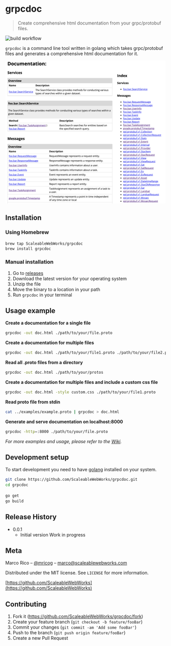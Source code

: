 # grpcdoc

> Create comprehensive html documentation from your grpc/protobuf files.

![build workflow](https://github.com/ScaleableWebWorks/grpcdoc/actions/workflows/build.yml/badge.svg)

`grpcdoc` is a command line tool written in golang which takes grpc/protobuf files and generates a comprehensive html documentation for it.

![Preview](examples/preview.png)

## Installation

### Using Homebrew
  
```sh
brew tap ScaleableWebWorks/grpcdoc
brew install grpcdoc
````

### Manual installation

1. Go to [releases](https://github.com/ScaleableWebWorks/grpcdoc/releases)
2. Download the latest version for your operating system
3. Unzip the file
4. Move the binary to a location in your path
5. Run `grpcdoc` in your terminal

## Usage example

__Create a documentation for a single file__

```sh
grpcdoc -out doc.html ./path/to/your/file.proto
```

__Create a documentation for multiple files__

```sh
grpcdoc -out doc.html ./path/to/your/file1.proto ./path/to/your/file2.proto
```

__Read all .proto files from a directory__

```sh
grpcdoc -out doc.html ./path/to/your/protos
```

__Create a documentation for multiple files and include a custom css file__

```sh
grpcdoc -out doc.html -style custom.css ./path/to/your/file1.proto
```

__Read proto file from stdin__

```sh
cat ../examples/example.proto | grpcdoc > doc.html
```

__Generate and serve documentation on localhost:8000__

```sh
grpcdoc -http=:8000 ./path/to/your/file.proto
```

_For more examples and usage, please refer to the [Wiki][wiki]._

## Development setup

To start development you need to have [golang](https://go.dev/dl/) installed on your system.

```sh
git clone https://github.com/ScaleableWebWorks/grpcdoc.git
cd grpcdoc

go get
go build
```

## Release History

* 0.0.1
    * Initial version Work in progress

## Meta

Marco Rico – [@mricog](https://twitter.com/mricog) – marco@scaleablewebworks.com

Distributed under the MIT license. See ``LICENSE`` for more information.

[https://github.com/ScaleableWebWorks](https://github.com/ScaleableWebWorks)

## Contributing

1. Fork it (<https://github.com/ScaleableWebWorks/grpcdoc/fork>)
2. Create your feature branch (`git checkout -b feature/fooBar`)
3. Commit your changes (`git commit -am 'Add some fooBar'`)
4. Push to the branch (`git push origin feature/fooBar`)
5. Create a new Pull Request

<!-- Markdown link & img dfn's -->
[wiki]: https://github.com/ScaleableWebWorks/grpcdoc/wiki

